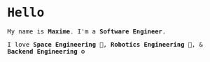 # <samp>Hello</samp>

<samp>

My name is **Maxime**. I'm a **Software Engineer**.

I love **Space Engineering** 🚀, **Robotics Engineering** 🤖, & **Backend Engineering** ⚙️
</samp>
